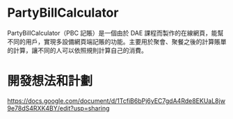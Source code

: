 # PartyBillCalculator

PartyBillCalculator（PBC 記賬）是一個由於 DAE 課程而製作的在線網頁，能幫不同的用戶，實現多設備網頁端記賬的功能。主要用於聚會、聚餐之後的計算賬單的計算，讓不同的人可以依照規則計算自己的消費。

# 開發想法和計劃

https://docs.google.com/document/d/1TcfiB6bPj6yEC7gdA4Rde8EKUaL8jw9e78dS4RXK4BY/edit?usp=sharing
